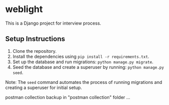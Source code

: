 # weblight

This is a Django project for interview process.

## Setup Instructions

1. Clone the repository.
2. Install the dependencies using `pip install -r requirements.txt`.
3. Set up the database and run migrations: `python manage.py migrate`.
4. Seed the database and create a superuser by running: `python manage.py seed`.

Note: The `seed` command automates the process of running migrations and creating a superuser for initial setup.

postman collection backup in "postman collection" folder
...

